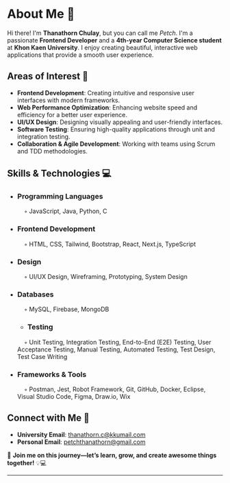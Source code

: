 # About Me 🌟  

Hi there! I'm **Thanathorn Chulay**, but you can call me *Petch*. I'm a passionate **Frontend Developer** and a **4th-year Computer Science student** at **Khon Kaen University**. I enjoy creating beautiful, interactive web applications that provide a smooth user experience.

## Areas of Interest 🚀  
- **Frontend Development**: Creating intuitive and responsive user interfaces with modern frameworks.  
- **Web Performance Optimization**: Enhancing website speed and efficiency for a better user experience.  
- **UI/UX Design**: Designing visually appealing and user-friendly interfaces.  
- **Software Testing**: Ensuring high-quality applications through unit and integration testing.  
- **Collaboration & Agile Development**: Working with teams using Scrum and TDD methodologies.  

## Skills & Technologies 💻  

- ### **Programming Languages**  
  &nbsp; &nbsp; ◦ JavaScript, Java, Python, C  

- ### **Frontend Development**  
  &nbsp; &nbsp; ◦ HTML, CSS, Tailwind, Bootstrap, React, Next.js, TypeScript   

- ### **Design**  
  &nbsp; &nbsp; ◦ UI/UX Design, Wireframing, Prototyping, System Design
  
- ### **Databases**  
  &nbsp; &nbsp; ◦ MySQL, Firebase, MongoDB

  - ### **Testing**  
  &nbsp; &nbsp; ◦ Unit Testing, Integration Testing, End-to-End (E2E) Testing, User Acceptance Testing, Manual Testing, Automated Testing, Test Design, Test Case Writing  

- ### **Frameworks & Tools**  
  &nbsp; &nbsp; ◦ Postman, Jest, Robot Framework, Git, GitHub, Docker, Eclipse, Visual Studio Code, Figma, Draw.io, Wix  

## Connect with Me 📩  
- **University Email**: [thanathorn.c@kkumail.com](mailto:thanathorn.c@kkumail.com)  
- **Personal Email**: [petchthanathorn@gmail.com](mailto:petchthanathorn@gmail.com)  

🚀 **Join me on this journey—let’s learn, grow, and create awesome things together!** 💡💻  


---
